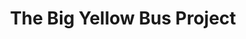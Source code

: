 ---
title: "The Big Yellow Bus Project"
url: /cirencester/the-big-yellow-bus-project/
shop: Gebrauchtwaren
---